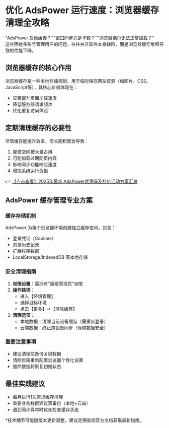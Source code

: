 # 优化 AdsPower 运行速度：浏览器缓存清理全攻略

"AdsPower 启动缓慢？""窗口同步总是卡顿？""浏览器偶尔无法正常加载？"  
这些困扰多账号管理用户的问题，往往并非软件本身缺陷，而是浏览器缓存堆积导致的性能下降。

## 浏览器缓存的核心作用

浏览器缓存是一种本地存储机制，用于临时保存网站资源（如图片、CSS、JavaScript等），其核心价值体现在：
- 显著提升页面加载速度
- 降低服务器请求频次
- 优化重复访问体验

## 定期清理缓存的必要性

尽管缓存能提升效率，但长期积累会导致：
1. 硬盘空间被大量占用
2. 可能加载过期网页内容
3. 影响同步功能响应速度
4. 增加系统运行负担

👉 [【点击查看】2025年最新 AdsPower优惠码及特价活动方案汇总](https://bit.ly/adspower_free)

## AdsPower 缓存管理专业方案

### 缓存存储机制
AdsPower 为每个浏览器环境创建独立缓存空间，包含：
- 登录凭证（Cookies）
- 浏览历史记录
- 扩展程序数据
- LocalStorage/IndexedDB 等本地存储

### 安全清理指南
1. **权限设置**：需拥有"超级管理员"权限
2. **操作路径**：
   - 进入【环境管理】
   - 选择目标环境
   - 点击【更多】→【清除缓存】
3. **清理选项**：
   - 本地数据：清除当前设备缓存（需重新登录）
   - 云端数据：终止跨设备同步（保障数据安全）

### 重要注意事项
- 建议清理前备份关键数据
- 清除后需重新配置浏览器个性化设置
- 插件数据将恢复初始状态

## 最佳实践建议
- 每月执行1次常规缓存清理
- 重要业务数据建议双备份（本地+云端）
- 遇到同步异常时优先检查缓存状态

*技术细节可能随版本更新调整，建议定期查阅官方文档获取最新指南。
